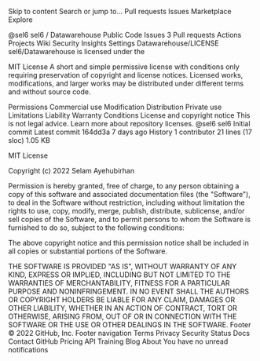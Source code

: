 Skip to content
Search or jump to…
Pull requests
Issues
Marketplace
Explore
 
@sel6 
sel6
/
Datawarehouse
Public
Code
Issues
3
Pull requests
Actions
Projects
Wiki
Security
Insights
Settings
Datawarehouse/LICENSE
sel6/Datawarehouse is licensed under the

MIT License
A short and simple permissive license with conditions only requiring preservation of copyright and license notices. Licensed works, modifications, and larger works may be distributed under different terms and without source code.

Permissions
 Commercial use
 Modification
 Distribution
 Private use
Limitations
 Liability
 Warranty
Conditions
 License and copyright notice
This is not legal advice. Learn more about repository licenses.
@sel6
sel6 Initial commit
Latest commit 164dd3a 7 days ago
 History
 1 contributor
21 lines (17 sloc)  1.05 KB

MIT License

Copyright (c) 2022 Selam Ayehubirhan

Permission is hereby granted, free of charge, to any person obtaining a copy
of this software and associated documentation files (the "Software"), to deal
in the Software without restriction, including without limitation the rights
to use, copy, modify, merge, publish, distribute, sublicense, and/or sell
copies of the Software, and to permit persons to whom the Software is
furnished to do so, subject to the following conditions:

The above copyright notice and this permission notice shall be included in all
copies or substantial portions of the Software.

THE SOFTWARE IS PROVIDED "AS IS", WITHOUT WARRANTY OF ANY KIND, EXPRESS OR
IMPLIED, INCLUDING BUT NOT LIMITED TO THE WARRANTIES OF MERCHANTABILITY,
FITNESS FOR A PARTICULAR PURPOSE AND NONINFRINGEMENT. IN NO EVENT SHALL THE
AUTHORS OR COPYRIGHT HOLDERS BE LIABLE FOR ANY CLAIM, DAMAGES OR OTHER
LIABILITY, WHETHER IN AN ACTION OF CONTRACT, TORT OR OTHERWISE, ARISING FROM,
OUT OF OR IN CONNECTION WITH THE SOFTWARE OR THE USE OR OTHER DEALINGS IN THE
SOFTWARE.
Footer
© 2022 GitHub, Inc.
Footer navigation
Terms
Privacy
Security
Status
Docs
Contact GitHub
Pricing
API
Training
Blog
About
You have no unread notifications
